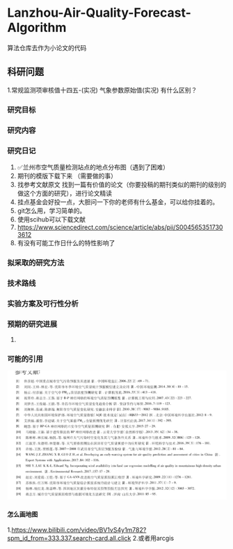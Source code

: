 # Lanzhou-Air-Quality-Forecast-Algorithm
算法仓库去作为小论文的代码
## 科研问题
1.常规监测项审核值十四五-(实况) 气象参数原始值(实况) 有什么区别？

### 研究目标
### 研究内容
### 研究日记
1. ✅兰州市空气质量检测站点的地点分布图（遇到了困难）
2. 期刊的模版下载下来 （需要做的事）
3. 找参考文献原文 找到一篇有价值的论文（你要投稿的期刊类似的期刊的级别的做这个方面的研究），进行论文精读
4. 挂点基金会好投一点，大胆问一下你的老师有什么基金，可以给你挂着的。
5. git怎么用，学习简单的。
6. 使用scihub可以下载文献
7. https://www.sciencedirect.com/science/article/abs/pii/S0045653517303612
8. 有没有可能工作日什么的特性影响了

### 拟采取的研究方法

### 技术路线

### 实验方案及可行性分析

### 预期的研究进展
1. 
### 可能的引用

![img.png](img.png)


#### 怎么画地图

1.https://www.bilibili.com/video/BV1vS4y1m782?spm_id_from=333.337.search-card.all.click
2.或者用arcgis
